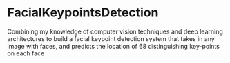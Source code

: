# FacialKeypointsDetection
Combining my knowledge of computer vision techniques and deep learning architectures to build a facial keypoint detection system that takes in any image with faces, and predicts the location of 68 distinguishing key-points on each face
